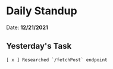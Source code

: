 # Daily Standup

Date: **12/21/2021**

## Yesterday's Task
    [ x ] Researched `/fetchPost` endpoint
